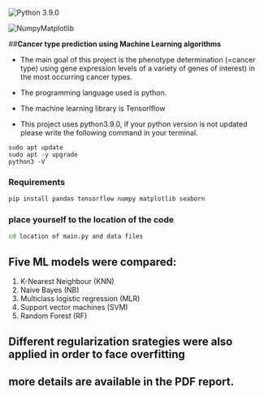 ![Python 3.9.0](https://img.shields.io/badge/Python-3.9.0-blue.svg)

![NumpyMatplotlib](https://img.shields.io/badge/Dependencie-Numpy|Matplotlib|Tensorflow-green.svg)

##**Cancer type prediction using Machine Learning algorithms**

* The main goal of this project is the phenotype determination (=cancer type) using gene expression levels of
a variety of genes of interest) in the most occurring cancer types.
* The programming language used is python.
* The machine  learning library is Tensorlflow 


* This project uses python3.9.0, if your python version is not updated please write the following command in your terminal.

```{}
sudo apt update
sudo apt -y upgrade
python3 -V
```
### Requirements
```bash
pip install pandas tensorflow numpy matplotlib seaborn
```

### place yourself to the location of the code
``` bash
cd location of main.py and data files
```

## Five ML models were compared:
1. K-Nearest Neighbour (KNN)
2. Naive Bayes (NB)
3. Multiclass logistic regression (MLR)
4. Support vector machines (SVM)
5. Random Forest (RF)

## Different regularization srategies were also applied in order to face overfitting
## more details are available in the PDF report. 